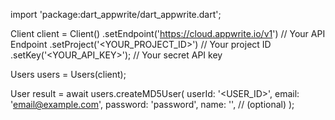import 'package:dart_appwrite/dart_appwrite.dart';

Client client = Client()
    .setEndpoint('https://cloud.appwrite.io/v1') // Your API Endpoint
    .setProject('&lt;YOUR_PROJECT_ID&gt;') // Your project ID
    .setKey('&lt;YOUR_API_KEY&gt;'); // Your secret API key

Users users = Users(client);

User result = await users.createMD5User(
    userId: '<USER_ID>',
    email: 'email@example.com',
    password: 'password',
    name: '<NAME>', // (optional)
);
